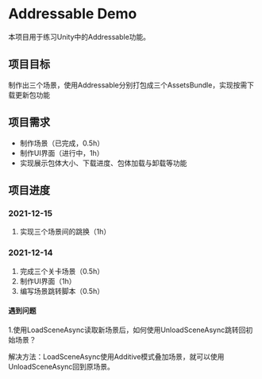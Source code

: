 # Addressable Demo
本项目用于练习Unity中的Addressable功能。

## 项目目标
制作出三个场景，使用Addressable分别打包成三个AssetsBundle，实现按需下载更新包功能

## 项目需求
- 制作场景（已完成，0.5h）
- 制作UI界面（进行中，1h）
- 实现展示包体大小、下载进度、包体加载与卸载等功能

## 项目进度
### 2021-12-15
1. 实现三个场景间的跳换（1h）

### 2021-12-14
1. 完成三个关卡场景（0.5h）
2. 制作UI界面（1h）
3. 编写场景跳转脚本（0.5h）

#### 遇到问题
1.使用LoadSceneAsync读取新场景后，如何使用UnloadSceneAsync跳转回初始场景？

解决方法：LoadSceneAsync使用Additive模式叠加场景，就可以使用UnloadSceneAsync回到原场景。